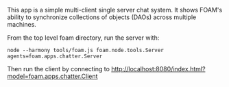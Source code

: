 This app is a simple multi-client single server chat system.  It shows FOAM's ability to synchronize collections of objects (DAOs) across multiple machines.

From the top level foam directory, run the server with:

    node --harmony tools/foam.js foam.node.tools.Server agents=foam.apps.chatter.Server

Then run the client by connecting to [http://localhost:8080/index.html?model=foam.apps.chatter.Client](http://localhost:8080/index.html?model=foam.apps.chatter.Client)
